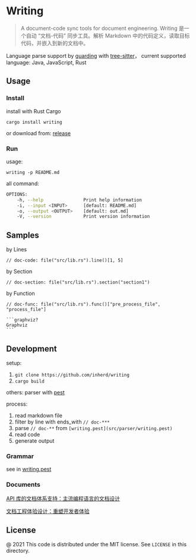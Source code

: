 # Writing 

>  A document-code sync tools for document engineering. Writing 是一个自动 “文档-代码” 同步工具。解析 Markdown 中的代码定义，读取目标代码，并嵌入到新的文档中。

Language parse support by [guarding](https://github.com/inherd/guarding) with [tree-sitter](https://github.com/tree-sitter/tree-sitter)， current supported language: Java, JavaScript, Rust

## Usage

### Install

install with Rust Cargo 

```
cargo install writing
```

or download from: [release](https://github.com/inherd/writing/releases)

### Run

usage:

```
writing -p README.md
```

all command:

```bash
OPTIONS:
    -h, --help               Print help information
    -i, --input <INPUT>      [default: README.md]
    -o, --output <OUTPUT>    [default: out.md]
    -V, --version            Print version information
```

## Samples

by Lines

```writing
// doc-code: file("src/lib.rs").line()[1, 5]
```

by Section

```writing
// doc-section: file("src/lib.rs").section("section1")
```

by Function

```writing
// doc-func: file("src/lib.rs").func()["pre_process_file", "process_file"]
```

````custom image
```graphviz?
Graphviz
```
````

## Development

setup:

1. `git clone https://github.com/inherd/writing`
2. `cargo build`

others: parser with [pest](https://github.com/pest-parser/pest)

process:

1. read markdown file
2. filter by line with ends_with `// doc-***`
3. parse `// doc-**` from `[writing.pest](src/parser/writing.pest)`
4. read code
5. generate output

### Grammar

see in [writing.pest](src/parser/writing.pest)

### Documents

[API 库的文档体系支持：主流编程语言的文档设计](https://www.phodal.com/blog/api-ducumentation-design-dsl-base/)

[文档工程体验设计：重塑开发者体验](https://www.phodal.com/blog/documentation-enginnering-experience-design/)

License
---

@ 2021 This code is distributed under the MIT license. See `LICENSE` in this directory.

